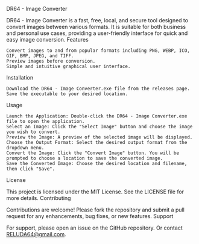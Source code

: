 DR64 - Image Converter

DR64 - Image Converter is a fast, free, local, and secure tool designed to convert images between various formats. It is suitable for both business and personal use cases, providing a user-friendly interface for quick and easy image conversion.
Features

    Convert images to and from popular formats including PNG, WEBP, ICO, GIF, BMP, JPEG, and TIFF.
    Preview images before conversion.
    Simple and intuitive graphical user interface.

Installation

    Download the DR64 - Image Converter.exe file from the releases page.
    Save the executable to your desired location.

Usage

    Launch the Application: Double-click the DR64 - Image Converter.exe file to open the application.
    Select an Image: Click the "Select Image" button and choose the image you wish to convert.
    Preview the Image: A preview of the selected image will be displayed.
    Choose the Output Format: Select the desired output format from the dropdown menu.
    Convert the Image: Click the "Convert Image" button. You will be prompted to choose a location to save the converted image.
    Save the Converted Image: Choose the desired location and filename, then click "Save".

License

This project is licensed under the MIT License. See the LICENSE file for more details.
Contributing

Contributions are welcome! Please fork the repository and submit a pull request for any enhancements, bug fixes, or new features.
Support

For support, please open an issue on the GitHub repository. Or contact RELUDA64@gmail.com.

